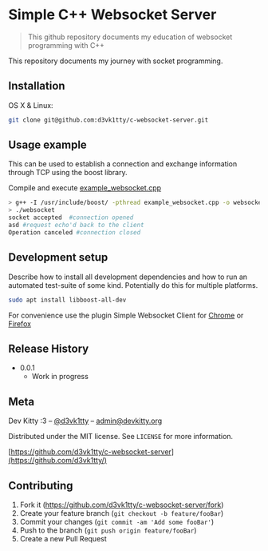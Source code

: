 # Simple C++ Websocket Server
> This github repository documents my education of websocket programming with C++ 

This repository documents my journey with socket programming.

## Installation

OS X & Linux:

```sh
git clone git@github.com:d3vk1tty/c-websocket-server.git
```

## Usage example

This can be used to establish a connection and exchange information through TCP using the boost library.

Compile and execute [example_websocket.cpp](https://github.com/d3vk1tty/c-websocket-server/blob/main/example_websocket.cpp)

```sh
> g++ -I /usr/include/boost/ -pthread example_websocket.cpp -o websocket
> ./websocket
socket accepted  #connection opened
asd #request echo'd back to the client
Operation canceled #connection closed
```





## Development setup

Describe how to install all development dependencies and how to run an automated test-suite of some kind. Potentially do this for multiple platforms.

```sh
sudo apt install libboost-all-dev
```

For convenience use the plugin Simple Websocket Client for [Chrome](https://chrome.google.com/webstore/detail/simple-websocket-client/pfdhoblngboilpfeibdedpjgfnlcodoo) or [Firefox](https://chrome.google.com/webstore/detail/simple-websocket-client/pfdhoblngboilpfeibdedpjgfnlcodoo)

## Release History

* 0.0.1
    * Work in progress

## Meta

Dev Kitty :3 – [@d3vk1tty](https://twitter.com/d3vk1tty) – admin@devkitty.org

Distributed under the MIT license. See ``LICENSE`` for more information.

[https://github.com/d3vk1tty/c-websocket-server](https://github.com/d3vk1tty/)

## Contributing

1. Fork it (<https://github.com/d3vk1tty/c-websocket-server/fork>)
2. Create your feature branch (`git checkout -b feature/fooBar`)
3. Commit your changes (`git commit -am 'Add some fooBar'`)
4. Push to the branch (`git push origin feature/fooBar`)
5. Create a new Pull Request